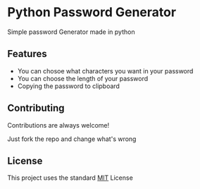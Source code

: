 
# Python Password Generator

Simple password Generator made in python


## Features

- You can chosoe what characters you want in your password
- You can choose the length of your password
- Copying the password to clipboard



## Contributing

Contributions are always welcome!

Just fork the repo and change what's wrong


## License

This project uses the standard [MIT](https://choosealicense.com/licenses/mit/) License

